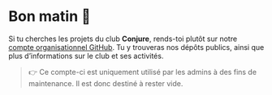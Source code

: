 # Bon matin 👋

Si tu cherches les projets du club **Conjure**, rends-toi plutôt sur notre [compte organisationnel GitHub](https://github.com/ConjureETS). Tu y trouveras nos dépôts publics, ainsi que plus d’informations sur le club et ses activités.

> 👉 Ce compte-ci est uniquement utilisé par les admins à des fins de maintenance. Il est donc destiné à rester vide.
